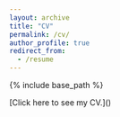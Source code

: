```yaml
---
layout: archive
title: "CV"
permalink: /cv/
author_profile: true
redirect_from:
  - /resume
---
```


{% include base_path %}

[Click here to see my CV.](<a href="tolgabenzer.github.io/files/tolga_benzer_cv_git.pdf" target="_blank"></a>)



